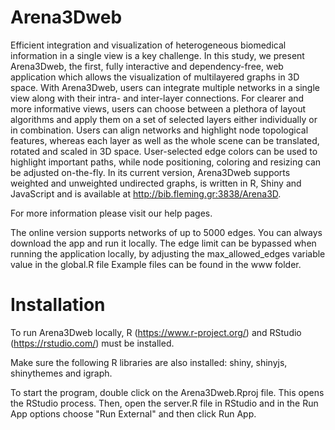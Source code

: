 # Arena3Dweb

Efficient integration and visualization of heterogeneous biomedical information in a single view is a key challenge. In this study, we present Arena3Dweb, the first, fully interactive and dependency-free, web application which allows the visualization of multilayered graphs in 3D space. With Arena3Dweb, users can integrate multiple networks in a single view along with their intra- and inter-layer connections. For clearer and more informative views, users can choose between a plethora of layout algorithms and apply them on a set of selected layers either individually or in combination. Users can align networks and highlight node topological features, whereas each layer as well as the whole scene can be translated, rotated and scaled in 3D space. User-selected edge colors can be used to highlight important paths, while node positioning, coloring and resizing can be adjusted on-the-fly. In its current version, Arena3Dweb supports weighted and unweighted undirected graphs, is written in R, Shiny and JavaScript and is available at http://bib.fleming.gr:3838/Arena3D.

For more information please visit our help pages.

The online version supports networks of up to 5000 edges. 
You can always download the app and run it locally. The edge limit can be bypassed when running the application locally, by adjusting the max_allowed_edges variable value in the global.R file
Example files can be found in the www folder.


# Installation

To run Arena3Dweb locally, R (https://www.r-project.org/) and RStudio (https://rstudio.com/) must be installed.

Make sure the following R libraries are also installed: shiny, shinyjs, shinythemes and igraph.

To start the program, double click on the Arena3Dweb.Rproj file. This opens the RStudio process. Then, open the server.R file in RStudio and in the Run App options choose "Run External" and then click Run App.
